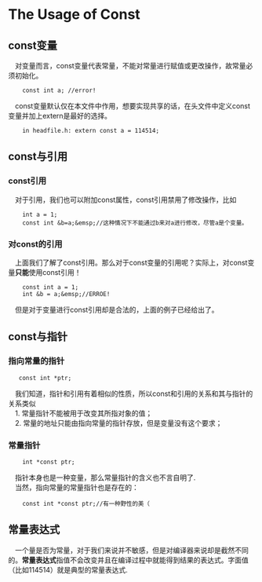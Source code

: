 # The Usage of Const
## const变量
&emsp;对变量而言，const变量代表常量，不能对常量进行赋值或更改操作，故常量必须初始化。  

        const int a; //error!  
&emsp;const变量默认仅在本文件中作用，想要实现共享的话，在头文件中定义const变量并加上extern是最好的选择。  

        in headfile.h: extern const a = 114514;  
## const与引用  
### const引用
&emsp;对于引用，我们也可以附加const属性，const引用禁用了修改操作，比如  
  
        int a = 1;  
        const int &b=a;&emsp;//这种情况下不能通过b来对a进行修改，尽管a是个变量。  
        
### 对const的引用
&emsp;上面我们了解了const引用。那么对于const变量的引用呢？实际上，对const变量**只能**使用const引用！  
  
        const int a = 1;  
        int &b = a;&emsp;//ERROE!  
        
&emsp;但是对于变量进行const引用却是合法的，上面的例子已经给出了。  
## const与指针  
### 指向常量的指针  
       const int *ptr;
&emsp;我们知道，指针和引用有着相似的性质，所以const和引用的关系和其与指针的关系类似  
&emsp;1. 常量指针不能被用于改变其所指对象的值；  
&emsp;2. 常量的地址只能由指向常量的指针存放，但是变量没有这个要求；  
  
### 常量指针  
        int *const ptr;  
&emsp;指针本身也是一种变量，那么常量指针的含义也不言自明了.  
&emsp;当然，指向常量的常量指针也是存在的： 

        const int *const ptr;//有一种野性的美（  
        
## 常量表达式  
&emsp;一个量是否为常量，对于我们来说并不敏感，但是对编译器来说却是截然不同的。**常量表达式**指值不会改变并且在编译过程中就能得到结果的表达式。字面值（比如114514）就是典型的常量表达式.



